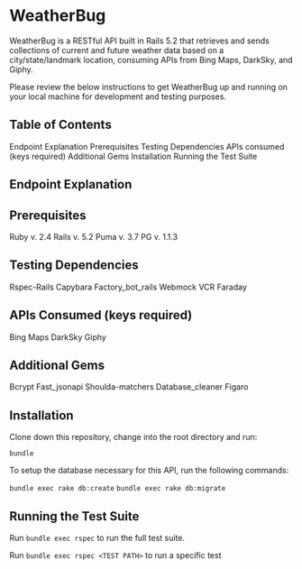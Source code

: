 # WeatherBug

WeatherBug is a RESTful API built in Rails 5.2 that retrieves and sends collections of current and future weather data based on a city/state/landmark location, consuming APIs from Bing Maps, DarkSky, and Giphy.

Please review the below instructions to get WeatherBug up and running on your local machine for development and testing purposes.

## Table of Contents

Endpoint Explanation
Prerequisites
Testing Dependencies
APIs consumed (keys required)
Additional Gems
Installation
Running the Test Suite

## Endpoint Explanation

## Prerequisites 

Ruby v. 2.4
Rails v. 5.2
Puma v. 3.7
PG v. 1.1.3

## Testing Dependencies

Rspec-Rails
Capybara
Factory_bot_rails
Webmock
VCR
Faraday

## APIs Consumed (keys required)

Bing Maps
DarkSky
Giphy

## Additional Gems

Bcrypt
Fast_jsonapi
Shoulda-matchers
Database_cleaner
Figaro

## Installation
Clone down this repository, change into the root directory and run:

`bundle`

To setup the database necessary for this API, run the following commands:

`bundle exec rake db:create`
`bundle exec rake db:migrate`

## Running the Test Suite

Run `bundle exec rspec` to run the full test suite.

Run `bundle exec rspec <TEST PATH>` to run a specific test
